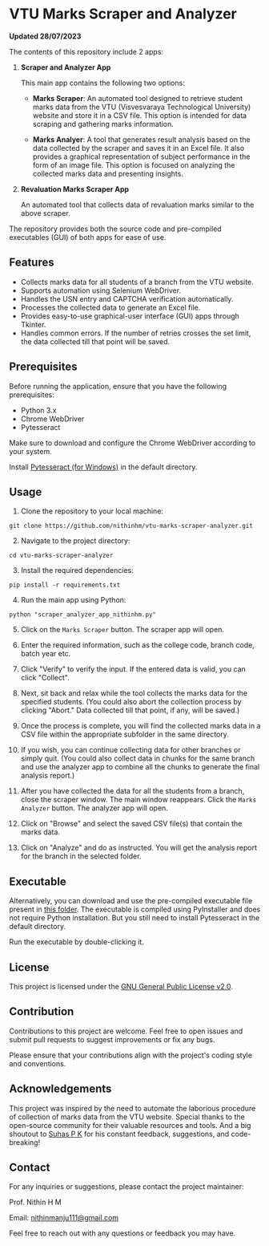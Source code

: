# VTU Marks Scraper and Analyzer

**Updated 28/07/2023**

The contents of this repository include 2 apps:

1. **Scraper and Analyzer App**

    This main app contains the following two options:

    - **Marks Scraper**: An automated tool designed to retrieve student marks data from the VTU (Visvesvaraya Technological University) website and store it in a CSV file. This option is intended for data scraping and gathering marks information.

    - **Marks Analyer**: A tool that generates result analysis based on the data collected by the scraper and saves it in an Excel file. It also provides a graphical representation of subject performance in the form of an image file. This option is focused on analyzing the collected marks data and presenting insights.

2. **Revaluation Marks Scraper App**

    An automated tool that collects data of revaluation marks similar to the above scraper.

The repository provides both the source code and pre-compiled executables (GUI) of both apps for ease of use.

## Features

- Collects marks data for all students of a branch from the VTU website.
- Supports automation using Selenium WebDriver.
- Handles the USN entry and CAPTCHA verification automatically.
- Processes the collected data to generate an Excel file.
- Provides easy-to-use graphical-user interface (GUI) apps through Tkinter.
- Handles common errors. If the number of retries crosses the set limit, the data collected till that point will be saved.

## Prerequisites

Before running the application, ensure that you have the following prerequisites:

- Python 3.x
- Chrome WebDriver
- Pytesseract

Make sure to download and configure the Chrome WebDriver according to your system.

Install [Pytesseract (for Windows)](https://digi.bib.uni-mannheim.de/tesseract/tesseract-ocr-w64-setup-5.3.1.20230401.exe) in the default directory.

## Usage

1. Clone the repository to your local machine:

```
git clone https://github.com/nithinhm/vtu-marks-scraper-analyzer.git
```

2. Navigate to the project directory:

```
cd vtu-marks-scraper-analyzer
```

3. Install the required dependencies:

```
pip install -r requirements.txt
```

4. Run the main app using Python:

```
python "scraper_analyzer_app_nithinhm.py"
```
5. Click on the `Marks Scraper` button. The scraper app will open.

6. Enter the required information, such as the college code, branch code, batch year etc.

7. Click "Verify" to verify the input. If the entered data is valid, you can click "Collect".

8. Next, sit back and relax while the tool collects the marks data for the specified students. (You could also abort the collection process by clicking "Abort." Data collected till that point, if any, will be saved.)

9. Once the process is complete, you will find the collected marks data in a CSV file within the appropriate subfolder in the same directory.

10. If you wish, you can continue collecting data for other branches or simply quit. (You could also collect data in chunks for the same branch and use the analyzer app to combine all the chunks to generate the final analysis report.)

11. After you have collected the data for all the students from a branch, close the scraper window. The main window reappears. Click the `Marks Analyzer` button. The analyzer app will open.

12. Click on "Browse" and select the saved CSV file(s) that contain the marks data.

13. Click on "Analyze" and do as instructed. You will get the analysis report for the branch in the selected folder.

## Executable

Alternatively, you can download and use the pre-compiled executable file present in [this folder](https://drive.google.com/drive/folders/1OrhIpXU_E2krhoOlCQMNalobZo_RIoXX?usp=sharing). The executable is compiled using PyInstaller and does not require Python installation. But you still need to install Pytesseract in the default directory.

Run the executable by double-clicking it.

## License

This project is licensed under the [GNU General Public License v2.0](LICENSE).

## Contribution

Contributions to this project are welcome. Feel free to open issues and submit pull requests to suggest improvements or fix any bugs.

Please ensure that your contributions align with the project's coding style and conventions.

## Acknowledgements

This project was inspired by the need to automate the laborious procedure of collection of marks data from the VTU website. Special thanks to the open-source community for their valuable resources and tools. And a big shoutout to [Suhas P K](https://github.com/suhaspk) for his constant feedback, suggestions, and code-breaking!

## Contact

For any inquiries or suggestions, please contact the project maintainer:

Prof. Nithin H M

Email: nithinmanju111@gmail.com

Feel free to reach out with any questions or feedback you may have.